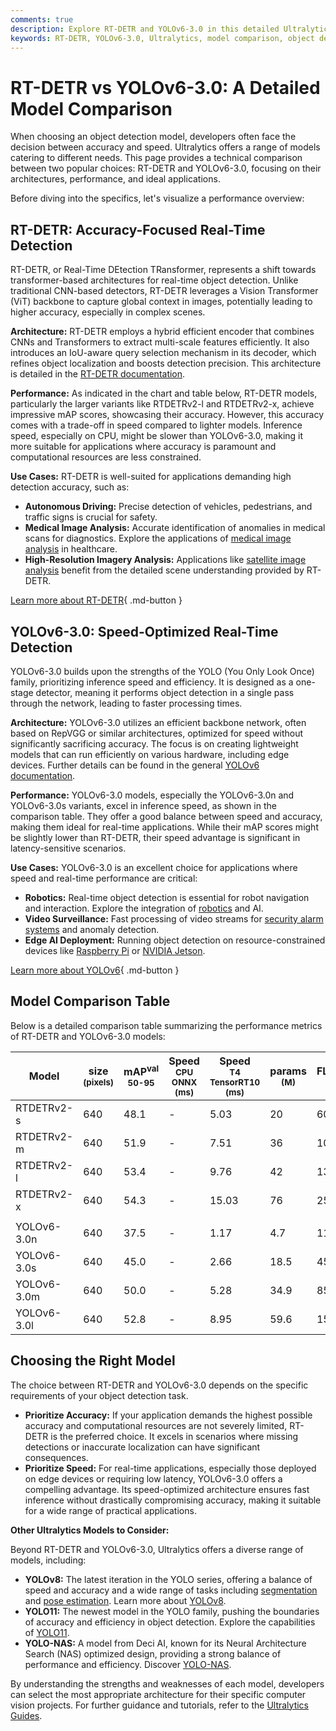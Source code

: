 ```yaml
---
comments: true
description: Explore RT-DETR and YOLOv6-3.0 in this detailed Ultralytics guide. Compare accuracy, speed, and applications to select the best model for your needs.
keywords: RT-DETR, YOLOv6-3.0, Ultralytics, model comparison, object detection, real-time detection, accuracy vs speed, computer vision
---
```


# RT-DETR vs YOLOv6-3.0: A Detailed Model Comparison

When choosing an object detection model, developers often face the decision between accuracy and speed. Ultralytics offers a range of models catering to different needs. This page provides a technical comparison between two popular choices: RT-DETR and YOLOv6-3.0, focusing on their architectures, performance, and ideal applications.

Before diving into the specifics, let's visualize a performance overview:

<script async src="https://cdn.jsdelivr.net/npm/chart.js@3.9.1/dist/chart.min.js"></script>
<script defer src="../../javascript/benchmark.js"></script>

<canvas id="modelComparisonChart" width="1024" height="400" active-models='["RTDETRv2", "YOLOv6-3.0"]'></canvas>

## RT-DETR: Accuracy-Focused Real-Time Detection

RT-DETR, or Real-Time DEtection TRansformer, represents a shift towards transformer-based architectures for real-time object detection. Unlike traditional CNN-based detectors, RT-DETR leverages a Vision Transformer (ViT) backbone to capture global context in images, potentially leading to higher accuracy, especially in complex scenes.

**Architecture:** RT-DETR employs a hybrid efficient encoder that combines CNNs and Transformers to extract multi-scale features efficiently. It also introduces an IoU-aware query selection mechanism in its decoder, which refines object localization and boosts detection precision. This architecture is detailed in the [RT-DETR documentation](https://docs.ultralytics.com/models/rtdetr/).

**Performance:** As indicated in the chart and table below, RT-DETR models, particularly the larger variants like RTDETRv2-l and RTDETRv2-x, achieve impressive mAP scores, showcasing their accuracy. However, this accuracy comes with a trade-off in speed compared to lighter models. Inference speed, especially on CPU, might be slower than YOLOv6-3.0, making it more suitable for applications where accuracy is paramount and computational resources are less constrained.

**Use Cases:** RT-DETR is well-suited for applications demanding high detection accuracy, such as:

- **Autonomous Driving:** Precise detection of vehicles, pedestrians, and traffic signs is crucial for safety.
- **Medical Image Analysis:** Accurate identification of anomalies in medical scans for diagnostics. Explore the applications of [medical image analysis](https://www.ultralytics.com/glossary/medical-image-analysis) in healthcare.
- **High-Resolution Imagery Analysis:** Applications like [satellite image analysis](https://www.ultralytics.com/glossary/satellite-image-analysis) benefit from the detailed scene understanding provided by RT-DETR.

[Learn more about RT-DETR](https://docs.ultralytics.com/models/rtdetr/){ .md-button }

## YOLOv6-3.0: Speed-Optimized Real-Time Detection

YOLOv6-3.0 builds upon the strengths of the YOLO (You Only Look Once) family, prioritizing inference speed and efficiency. It is designed as a one-stage detector, meaning it performs object detection in a single pass through the network, leading to faster processing times.

**Architecture:** YOLOv6-3.0 utilizes an efficient backbone network, often based on RepVGG or similar architectures, optimized for speed without significantly sacrificing accuracy. The focus is on creating lightweight models that can run efficiently on various hardware, including edge devices. Further details can be found in the general [YOLOv6 documentation](https://docs.ultralytics.com/models/yolov6/).

**Performance:** YOLOv6-3.0 models, especially the YOLOv6-3.0n and YOLOv6-3.0s variants, excel in inference speed, as shown in the comparison table. They offer a good balance between speed and accuracy, making them ideal for real-time applications. While their mAP scores might be slightly lower than RT-DETR, their speed advantage is significant in latency-sensitive scenarios.

**Use Cases:** YOLOv6-3.0 is an excellent choice for applications where speed and real-time performance are critical:

- **Robotics:** Real-time object detection is essential for robot navigation and interaction. Explore the integration of [robotics](https://www.ultralytics.com/glossary/robotics) and AI.
- **Video Surveillance:** Fast processing of video streams for [security alarm systems](https://docs.ultralytics.com/guides/security-alarm-system/) and anomaly detection.
- **Edge AI Deployment:** Running object detection on resource-constrained devices like [Raspberry Pi](https://docs.ultralytics.com/guides/raspberry-pi/) or [NVIDIA Jetson](https://docs.ultralytics.com/guides/nvidia-jetson/).

[Learn more about YOLOv6](https://docs.ultralytics.com/models/yolov6/){ .md-button }

## Model Comparison Table

Below is a detailed comparison table summarizing the performance metrics of RT-DETR and YOLOv6-3.0 models:

| Model       | size<br><sup>(pixels) | mAP<sup>val<br>50-95 | Speed<br><sup>CPU ONNX<br>(ms) | Speed<br><sup>T4 TensorRT10<br>(ms) | params<br><sup>(M) | FLOPs<br><sup>(B) |
| ----------- | --------------------- | -------------------- | ------------------------------ | ----------------------------------- | ------------------ | ----------------- |
| RTDETRv2-s  | 640                   | 48.1                 | -                              | 5.03                                | 20                 | 60                |
| RTDETRv2-m  | 640                   | 51.9                 | -                              | 7.51                                | 36                 | 100               |
| RTDETRv2-l  | 640                   | 53.4                 | -                              | 9.76                                | 42                 | 136               |
| RTDETRv2-x  | 640                   | 54.3                 | -                              | 15.03                               | 76                 | 259               |
|             |                       |                      |                                |                                     |                    |                   |
| YOLOv6-3.0n | 640                   | 37.5                 | -                              | 1.17                                | 4.7                | 11.4              |
| YOLOv6-3.0s | 640                   | 45.0                 | -                              | 2.66                                | 18.5               | 45.3              |
| YOLOv6-3.0m | 640                   | 50.0                 | -                              | 5.28                                | 34.9               | 85.8              |
| YOLOv6-3.0l | 640                   | 52.8                 | -                              | 8.95                                | 59.6               | 150.7             |

## Choosing the Right Model

The choice between RT-DETR and YOLOv6-3.0 depends on the specific requirements of your object detection task.

- **Prioritize Accuracy:** If your application demands the highest possible accuracy and computational resources are not severely limited, RT-DETR is the preferred choice. It excels in scenarios where missing detections or inaccurate localization can have significant consequences.
- **Prioritize Speed:** For real-time applications, especially those deployed on edge devices or requiring low latency, YOLOv6-3.0 offers a compelling advantage. Its speed-optimized architecture ensures fast inference without drastically compromising accuracy, making it suitable for a wide range of practical applications.

**Other Ultralytics Models to Consider:**

Beyond RT-DETR and YOLOv6-3.0, Ultralytics offers a diverse range of models, including:

- **YOLOv8:** The latest iteration in the YOLO series, offering a balance of speed and accuracy and a wide range of tasks including [segmentation](https://docs.ultralytics.com/tasks/segment/) and [pose estimation](https://docs.ultralytics.com/tasks/pose/). Learn more about [YOLOv8](https://docs.ultralytics.com/models/yolov8/).
- **YOLO11:** The newest model in the YOLO family, pushing the boundaries of accuracy and efficiency in object detection. Explore the capabilities of [YOLO11](https://docs.ultralytics.com/models/yolo11/).
- **YOLO-NAS:** A model from Deci AI, known for its Neural Architecture Search (NAS) optimized design, providing a strong balance of performance and efficiency. Discover [YOLO-NAS](https://docs.ultralytics.com/models/yolo-nas/).

By understanding the strengths and weaknesses of each model, developers can select the most appropriate architecture for their specific computer vision projects. For further guidance and tutorials, refer to the [Ultralytics Guides](https://docs.ultralytics.com/guides/).
